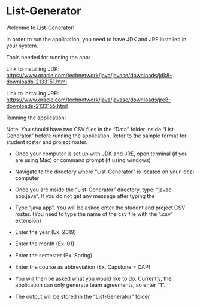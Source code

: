 # List-Generator

Welcome to List-Generator!

In order to run the application, you need to have JDK and JRE installed in your system.

Tools needed for running the app:

Link to installing JDK: https://www.oracle.com/technetwork/java/javase/downloads/jdk8-downloads-2133151.html

Link to installing JRE: https://www.oracle.com/technetwork/java/javase/downloads/jre8-downloads-2133155.html

Running the application:

Note: You should have two CSV files in the “Data” folder inside “List-Generator” before running the application. Refer to the sample format for student roster and project roster. 

- Once your computer is set up with JDK and JRE, open terminal (if you are using Mac) or command prompt (if using windows)

-  Navigate to the directory where “List-Generator” is located on your local computer

-  Once you are inside the “List-Generator” directory, type: “javac app.java”. If you do not get any message after typing the 

-  Type “java app”. You will be asked enter the student and project CSV roster. (You need to type the name of the csv file with the “.csv” extension)

- Enter the year (Ex. 2019)

- Enter the month (Ex. 01)

- Enter the semester (Ex. Spring)

- Enter the course as abbreviation (Ex. Capstone = CAP)

- You will then be asked what you would like to do. Currently, the application can only generate team agreements, so enter “1”. 

- The output will be stored in the “List-Generator” folder
